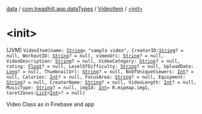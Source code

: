 [data](../../index.md) / [com.treadhill.app.dataTypes](../index.md) / [VideoItem](index.md) / [&lt;init&gt;](./-init-.md)

# &lt;init&gt;

(JVM) `VideoItem(name: `[`String`](https://kotlinlang.org/api/latest/jvm/stdlib/kotlin/-string/index.html)` = "sample video", CreatorID: `[`String`](https://kotlinlang.org/api/latest/jvm/stdlib/kotlin/-string/index.html)`? = null, WorkoutID: `[`String`](https://kotlinlang.org/api/latest/jvm/stdlib/kotlin/-string/index.html)`? = null, vimeoUri: `[`String`](https://kotlinlang.org/api/latest/jvm/stdlib/kotlin/-string/index.html)`? = null, VideoDescription: `[`String`](https://kotlinlang.org/api/latest/jvm/stdlib/kotlin/-string/index.html)`? = null, VideoCategory: `[`String`](https://kotlinlang.org/api/latest/jvm/stdlib/kotlin/-string/index.html)`? = null, rating: `[`Float`](https://kotlinlang.org/api/latest/jvm/stdlib/kotlin/-float/index.html)`? = null, LevelOfDifficulty: `[`String`](https://kotlinlang.org/api/latest/jvm/stdlib/kotlin/-string/index.html)`? = null, UploadDate: `[`Long`](https://kotlinlang.org/api/latest/jvm/stdlib/kotlin/-long/index.html)`? = null, ThumbnailUrl: `[`String`](https://kotlinlang.org/api/latest/jvm/stdlib/kotlin/-string/index.html)`? = null, NoOfUniqueViewers: `[`Int`](https://kotlinlang.org/api/latest/jvm/stdlib/kotlin/-int/index.html)`? = null, Calories: `[`Int`](https://kotlinlang.org/api/latest/jvm/stdlib/kotlin/-int/index.html)`? = null, FocusArea: `[`String`](https://kotlinlang.org/api/latest/jvm/stdlib/kotlin/-string/index.html)`? = null, Equipment: `[`String`](https://kotlinlang.org/api/latest/jvm/stdlib/kotlin/-string/index.html)`? = null, CreatorName: `[`String`](https://kotlinlang.org/api/latest/jvm/stdlib/kotlin/-string/index.html)`? = null, VideoLength: `[`Int`](https://kotlinlang.org/api/latest/jvm/stdlib/kotlin/-int/index.html)`? = null, MusicType: `[`String`](https://kotlinlang.org/api/latest/jvm/stdlib/kotlin/-string/index.html)`? = null, imgId: `[`Int`](https://kotlinlang.org/api/latest/jvm/stdlib/kotlin/-int/index.html)` = R.mipmap.img1, taretZones: `[`List`](https://kotlinlang.org/api/latest/jvm/stdlib/kotlin.collections/-list/index.html)`<`[`Int`](https://kotlinlang.org/api/latest/jvm/stdlib/kotlin/-int/index.html)`>? = null)`

Video Class as in Firebase and app

